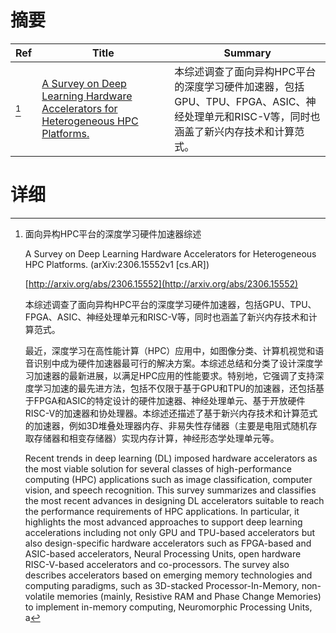 # 摘要

| Ref | Title | Summary |
| --- | --- | --- |
| [^1] | [A Survey on Deep Learning Hardware Accelerators for Heterogeneous HPC Platforms.](http://arxiv.org/abs/2306.15552) | 本综述调查了面向异构HPC平台的深度学习硬件加速器，包括GPU、TPU、FPGA、ASIC、神经处理单元和RISC-V等，同时也涵盖了新兴内存技术和计算范式。 |

# 详细

[^1]: 面向异构HPC平台的深度学习硬件加速器综述

    A Survey on Deep Learning Hardware Accelerators for Heterogeneous HPC Platforms. (arXiv:2306.15552v1 [cs.AR])

    [http://arxiv.org/abs/2306.15552](http://arxiv.org/abs/2306.15552)

    本综述调查了面向异构HPC平台的深度学习硬件加速器，包括GPU、TPU、FPGA、ASIC、神经处理单元和RISC-V等，同时也涵盖了新兴内存技术和计算范式。

    

    最近，深度学习在高性能计算（HPC）应用中，如图像分类、计算机视觉和语音识别中成为硬件加速器最可行的解决方案。本综述总结和分类了设计深度学习加速器的最新进展，以满足HPC应用的性能要求。特别地，它强调了支持深度学习加速的最先进方法，包括不仅限于基于GPU和TPU的加速器，还包括基于FPGA和ASIC的特定设计的硬件加速器、神经处理单元、基于开放硬件RISC-V的加速器和协处理器。本综述还描述了基于新兴内存技术和计算范式的加速器，例如3D堆叠处理器内存、非易失性存储器（主要是电阻式随机存取存储器和相变存储器）实现内存计算，神经形态学处理单元等。

    Recent trends in deep learning (DL) imposed hardware accelerators as the most viable solution for several classes of high-performance computing (HPC) applications such as image classification, computer vision, and speech recognition. This survey summarizes and classifies the most recent advances in designing DL accelerators suitable to reach the performance requirements of HPC applications. In particular, it highlights the most advanced approaches to support deep learning accelerations including not only GPU and TPU-based accelerators but also design-specific hardware accelerators such as FPGA-based and ASIC-based accelerators, Neural Processing Units, open hardware RISC-V-based accelerators and co-processors. The survey also describes accelerators based on emerging memory technologies and computing paradigms, such as 3D-stacked Processor-In-Memory, non-volatile memories (mainly, Resistive RAM and Phase Change Memories) to implement in-memory computing, Neuromorphic Processing Units, a
    

